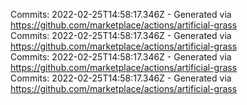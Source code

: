 Commits: 2022-02-25T14:58:17.346Z - Generated via https://github.com/marketplace/actions/artificial-grass
<br>
Commits: 2022-02-25T14:58:17.346Z - Generated via https://github.com/marketplace/actions/artificial-grass
<br>
Commits: 2022-02-25T14:58:17.346Z - Generated via https://github.com/marketplace/actions/artificial-grass
<br>
Commits: 2022-02-25T14:58:17.346Z - Generated via https://github.com/marketplace/actions/artificial-grass
<br>
